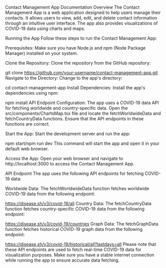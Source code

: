Contact Management App Documentation
Overview
The Contact Management App is a web application designed to help users manage their contacts. It allows users to view, add, edit, and delete contact information through an intuitive user interface. The app also provides visualizations of COVID-19 data using charts and maps.

Running the App
Follow these steps to run the Contact Management App:

Prerequisites: Make sure you have Node.js and npm (Node Package Manager) installed on your system.

Clone the Repository: Clone the repository from the GitHub repository:

git clone https://github.com/your-username/contact-management-app.git
Navigate to the Directory: Change to the app's directory:

cd contact-management-app
Install Dependencies: Install the app's dependencies using npm:

npm install
API Endpoint Configuration: The app uses a COVID-19 data API for fetching worldwide and country-specific data. Open the src/components/ChartsMap.tsx file and locate the fetchWorldwideData and fetchCountryData functions. Ensure that the API endpoints in these functions are correct.

Start the App: Start the development server and run the app:

npm start/npm run dev
This command will start the app and open it in your default web browser.

Access the App: Open your web browser and navigate to http://localhost:3000 to access the Contact Management App.

API Endpoint
The app uses the following API endpoints for fetching COVID-19 data:

Worldwide Data: The fetchWorldwideData function fetches worldwide COVID-19 data from the following endpoint:

https://disease.sh/v3/covid-19/all
Country Data: The fetchCountryData function fetches country-specific COVID-19 data from the following endpoint:

https://disease.sh/v3/covid-19/countries
Graph Data: The fetchGraphData function fetches historical COVID-19 graph data from the following endpoint:

https://disease.sh/v3/covid-19/historical/all?lastdays=all
Please note that these API endpoints are used to fetch real-time COVID-19 data for visualization purposes. Make sure you have a stable internet connection while running the app to ensure accurate data fetching.
